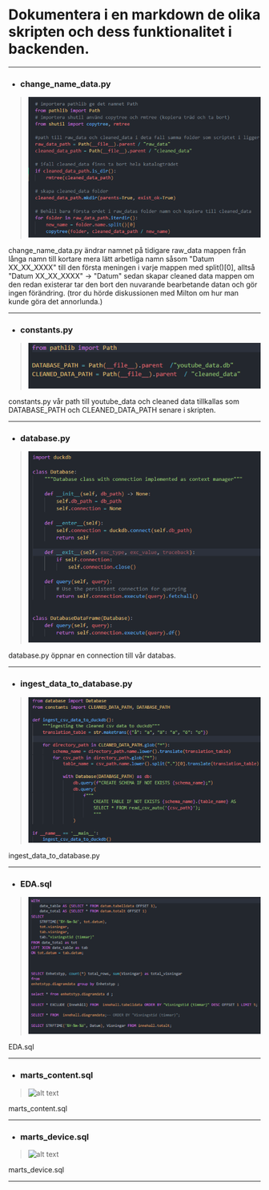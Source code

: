 # Dokumentera i en markdown de olika skripten och dess funktionalitet i backenden.

---

- ### **change_name_data.py**
>![change_name_data](images/image-1.png)


change_name_data.py ändrar namnet på tidigare raw_data mappen från långa namn till kortare mera lätt arbetliga namn såsom "Datum XX_XX_XXXX" till den första meningen i varje mappen med split()[0], alltså "Datum XX_XX_XXXX" -> "Datum" sedan skapar cleaned data mappen om den redan existerar tar den bort den nuvarande bearbetande datan och gör ingen förändring. (tror du hörde diskussionen med Milton om hur man kunde göra det annorlunda.)

---

- ### **constants.py**
>![constants](images/image-2.png)

constants.py vår path till youtube_data och cleaned data tillkallas som DATABASE_PATH och CLEANED_DATA_PATH senare i skripten.

---

- ### **database.py**
>![database](images/image-3.png)

database.py öppnar en connection till vår databas.

---

- ### **ingest_data_to_database.py**
>![ingest_data_to_database](images/image-4.png)

ingest_data_to_database.py

---

- ### **EDA.sql**
>![EDA](images/image-5.png)

EDA.sql

---

- ### **marts_content.sql**
>![alt text](image-6.png)

marts_content.sql

---

- ### **marts_device.sql**
>![alt text](image-7.png)

marts_device.sql

---